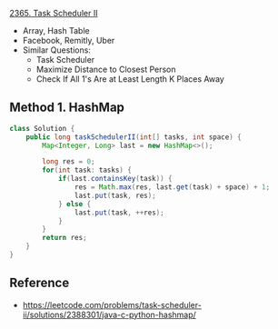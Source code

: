 [2365. Task Scheduler II](https://leetcode.com/problems/task-scheduler-ii/description/)

* Array, Hash Table
* Facebook, Remitly, Uber
* Similar Questions:
  * Task Scheduler
  * Maximize Distance to Closest Person
  * Check If All 1's Are at Least Length K Places Away


## Method 1. HashMap
```java
class Solution {
    public long taskSchedulerII(int[] tasks, int space) {
        Map<Integer, Long> last = new HashMap<>();

        long res = 0;
        for(int task: tasks) {
            if(last.containsKey(task)) {
                res = Math.max(res, last.get(task) + space) + 1;
                last.put(task, res);
            } else {
                last.put(task, ++res);
            }
        }
        return res;
    }
}
```


## Reference
* https://leetcode.com/problems/task-scheduler-ii/solutions/2388301/java-c-python-hashmap/
